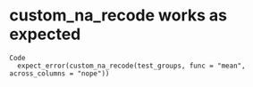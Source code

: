 # custom_na_recode works as expected

    Code
      expect_error(custom_na_recode(test_groups, func = "mean", across_columns = "nope"))

